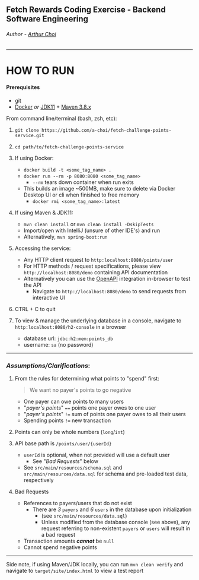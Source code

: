 
## Fetch Rewards Coding Exercise - Backend Software Engineering

###### Author - [Arthur Choi](https://github.com/a-choi)

---

# HOW TO RUN


#### Prerequisites
- git
- [Docker](https://www.docker.com/products/docker-desktop) _*or*_ [JDK11](https://openjdk.java.net/projects/jdk/11/) + [Maven 3.8.x](https://maven.apache.org/install.html)

From command line/terminal (bash, zsh, etc):
1) `git clone https://github.com/a-choi/fetch-challenge-points-service.git`
   

2) `cd path/to/fetch-challenge-points-service`
   

3) If using Docker:
   - `docker build -t <some_tag_name> .`
   - `docker run --rm -p 8080:8080 <some_tag_name>`
      - `--rm` tears down container when run exits 
   - This builds an image ~500MB, make sure to delete via Docker Desktop UI or cli when finished to free memory 
      - `docker rmi <some_tag_name>:latest`
   

4) If using Maven & JDK11:
   - `mvn clean install` or `mvn clean install -DskipTests`
   - Import/open with IntelliJ (unsure of other IDE's) and run
   - Alternatively, `mvn spring-boot:run`
   

5) Accessing the service:
   - Any HTTP client request to `http:localhost:8080/points/user`
   - For HTTP methods / request specifications, please view `http://localhost:8080/demo` containing API documentation  
   - Alternatively you can use the [OpenAPI](https://swagger.io/docs/specification/about/) integration in-browser to test the API
      - Navigate to `http://localhost:8080/demo` to send requests from interactive UI

5) CTRL + C to quit


6) To view & manage the underlying database in a console, navigate to `http:localhost:8080/h2-console` in a browser
   - database url: `jdbc:h2:mem:points_db`
   - username: `sa` (no password)

---

### _**Assumptions/Clarifications**_:
1) From the rules for determining what points to "spend" first:
    >We want no payer's points to go negative
    
    - One payer can owe points to many users
    - "_payer's points_" `==` points one payer owes to one user
    - "_payer's points_" `!=` sum of points one payer owes to all their users
    - Spending points `!=` new transaction 


2) Points can only be whole numbers (`long`/`int`)


3) API base path is `/points/user/{userId}`
   - `userId` is optional, when not provided will use a default user
      - See "_Bad Requests_" below
   - See `src/main/resources/schema.sql` and `src/main/resources/data.sql` for schema and pre-loaded test data, respectively


5) Bad Requests
   - References to payers/users that do not exist
      - There are *3* `payers` and *6* `users` in the database upon initialization
         - (see `src/main/resources/data.sql`)
         - Unless modified from the database console (see above), any request referring to non-existent `payers` or `users` will result in a bad request
   - Transaction amounts _**cannot**_ be `null`
   - Cannot spend negative points
---

Side note, if using Maven/JDK locally, you can run `mvn clean verify` and navigate to `target/site/index.html` to view a test report

